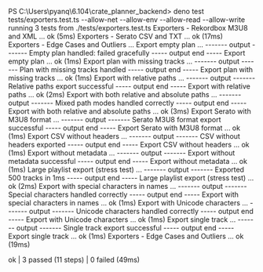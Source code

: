 PS C:\Users\pyanq\6.104\crate_planner_backend> deno test tests/exporters.test.ts --allow-net --allow-env --allow-read --allow-write
running 3 tests from ./tests/exporters.test.ts
Exporters - Rekordbox M3U8 and XML ... ok (5ms)
Exporters - Serato CSV and TXT ... ok (17ms)
Exporters - Edge Cases and Outliers ...
  Export empty plan ...
------- output -------
  Empty plan handled: failed gracefully
----- output end -----
  Export empty plan ... ok (1ms)
  Export plan with missing tracks ...
------- output -------
  Plan with missing tracks handled
----- output end -----
  Export plan with missing tracks ... ok (1ms)
  Export with relative paths ...
------- output -------
  Relative paths export successful
----- output end -----
  Export with relative paths ... ok (2ms)
  Export with both relative and absolute paths ...
------- output -------
  Mixed path modes handled correctly
----- output end -----
  Export with both relative and absolute paths ... ok (3ms)
  Export Serato with M3U8 format ...
------- output -------
  Serato M3U8 format export successful
----- output end -----
  Export Serato with M3U8 format ... ok (1ms)
  Export CSV without headers ...
------- output -------
  CSV without headers exported
----- output end -----
  Export CSV without headers ... ok (1ms)
  Export without metadata ...
------- output -------
  Export without metadata successful
----- output end -----
  Export without metadata ... ok (1ms)
  Large playlist export (stress test) ...
------- output -------
  Exported 500 tracks in 1ms
----- output end -----
  Large playlist export (stress test) ... ok (2ms)
  Export with special characters in names ...
------- output -------
  Special characters handled correctly
----- output end -----
  Export with special characters in names ... ok (1ms)
  Export with Unicode characters ...
------- output -------
  Unicode characters handled correctly
----- output end -----
  Export with Unicode characters ... ok (1ms)
  Export single track ...
------- output -------
  Single track export successful
----- output end -----
  Export single track ... ok (1ms)
Exporters - Edge Cases and Outliers ... ok (19ms)

ok | 3 passed (11 steps) | 0 failed (49ms)